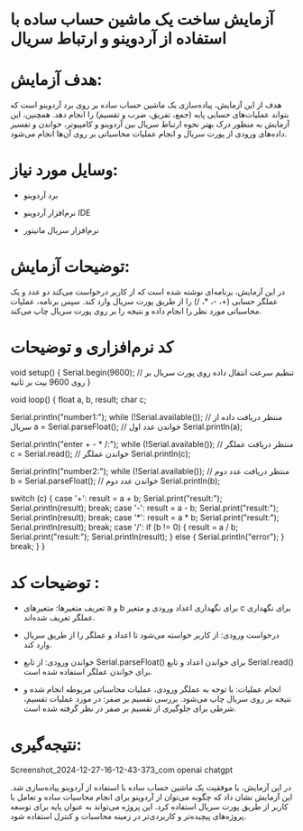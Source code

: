 # آزمایش ساخت یک ماشین حساب ساده با استفاده از آردوینو و ارتباط سریال

# هدف آزمایش:

هدف از این آزمایش، پیاده‌سازی یک ماشین حساب ساده بر روی برد آردوینو است که بتواند عملیات‌های حسابی پایه (جمع، تفریق، ضرب و تقسیم) را انجام دهد. همچنین، این آزمایش به منظور درک بهتر نحوه ارتباط سریال بین آردوینو و کامپیوتر، خواندن و تفسیر داده‌های ورودی از پورت سریال و انجام عملیات محاسباتی بر روی آن‌ها انجام می‌شود.

# وسایل مورد نیاز:

* برد آردوینو

* نرم‌افزار آردوینو IDE

* نرم‌افزار سریال مانیتور

# توضیحات آزمایش:

در این آزمایش، برنامه‌ای نوشته شده است که از کاربر درخواست می‌کند دو عدد و یک عملگر حسابی (+، -، *، /) را از طریق پورت سریال وارد کند. سپس برنامه، عملیات محاسباتی مورد نظر را انجام داده و نتیجه را بر روی پورت سریال چاپ می‌کند.

# کد نرم‌افزاری و توضیحات 


void setup() { Serial.begin(9600); // تنظیم سرعت انتقال داده روی پورت سریال بر روی 9600 بیت بر ثانیه }

void loop() { float a, b, result; char c;

Serial.println("number1:"); while (!Serial.available()); // منتظر دریافت داده از سریال a = Serial.parseFloat(); // خواندن عدد اول Serial.println(a);

Serial.println("enter + - * /:"); while (!Serial.available()); // منتظر دریافت عملگر c = Serial.read(); // خواندن عملگر Serial.println(c);

Serial.println("number2:"); while (!Serial.available()); // منتظر دریافت عدد دوم b = Serial.parseFloat(); // خواندن عدد دوم Serial.println(b);

switch (c) { case '+': result = a + b; Serial.print("result:"); Serial.println(result); break; case '-': result = a - b; Serial.print("result:"); Serial.println(result); break; case '*': result = a * b; Serial.print("result:"); Serial.println(result); break; case '/': if (b != 0) { result = a / b; Serial.print("result:"); Serial.println(result); } else { Serial.println("error"); } break; } } 

# توضیحات کد : 

* تعریف متغیرها:
متغیرهای a و b برای نگهداری اعداد ورودی و متغیر c برای نگهداری عملگر تعریف شده‌اند. 

* درخواست ورودی: از کاربر خواسته می‌شود تا اعداد و عملگر را از طریق سریال وارد کند.

* خواندن ورودی: از تابع Serial.parseFloat() برای خواندن اعداد و تابع Serial.read() برای خواندن عملگر استفاده شده است.
  
* انجام عملیات:
 با توجه به عملگر ورودی، عملیات محاسباتی مربوطه انجام شده و نتیجه بر روی سریال چاپ می‌شود. بررسی تقسیم بر صفر: در مورد عملیات تقسیم، شرطی برای جلوگیری از تقسیم بر صفر در نظر گرفته شده است.

# نتیجه‌گیری:

Screenshot_2024-12-27-16-12-43-373_com openai chatgpt

در این آزمایش، با موفقیت یک ماشین حساب ساده با استفاده از آردوینو پیاده‌سازی شد. این آزمایش نشان داد که چگونه می‌توان از آردوینو برای انجام محاسبات ساده و تعامل با کاربر از طریق پورت سریال استفاده کرد. این پروژه می‌تواند به عنوان پایه برای توسعه پروژه‌های پیچیده‌تر و کاربردی‌تر در زمینه محاسبات و کنترل استفاده شود.
